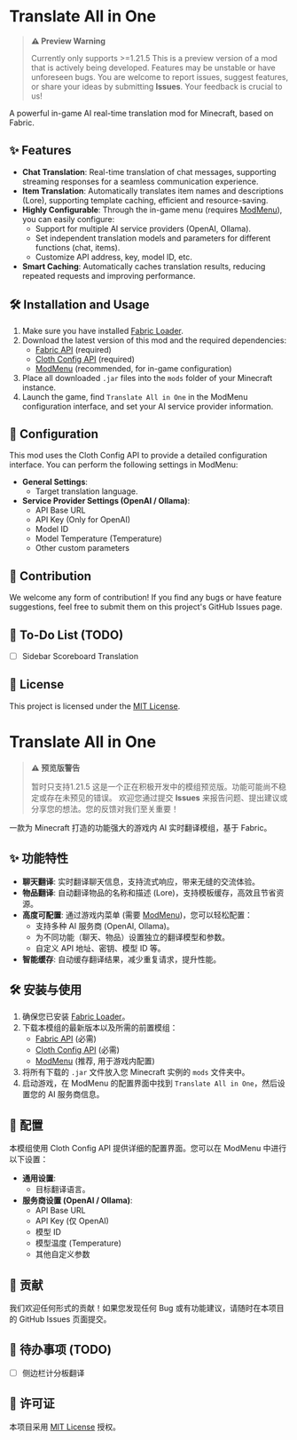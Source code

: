 # Translate All in One

> **⚠️ Preview Warning**
>
> Currently only supports >=1.21.5
> This is a preview version of a mod that is actively being developed. Features may be unstable or have unforeseen bugs.
> You are welcome to report issues, suggest features, or share your ideas by submitting **Issues**. Your feedback is crucial to us!

A powerful in-game AI real-time translation mod for Minecraft, based on Fabric.

## ✨ Features

- **Chat Translation**: Real-time translation of chat messages, supporting streaming responses for a seamless communication experience.
- **Item Translation**: Automatically translates item names and descriptions (Lore), supporting template caching, efficient and resource-saving.
- **Highly Configurable**: Through the in-game menu (requires [ModMenu](https://www.curseforge.com/minecraft/mc-mods/modmenu)), you can easily configure:
    - Support for multiple AI service providers (OpenAI, Ollama).
    - Set independent translation models and parameters for different functions (chat, items).
    - Customize API address, key, model ID, etc.
- **Smart Caching**: Automatically caches translation results, reducing repeated requests and improving performance.

## 🛠️ Installation and Usage

1. Make sure you have installed [Fabric Loader](https://fabricmc.net/).
2. Download the latest version of this mod and the required dependencies:
    - [Fabric API](https://www.curseforge.com/minecraft/mc-mods/fabric-api) (required)
    - [Cloth Config API](https://www.curseforge.com/minecraft/mc-mods/cloth-config) (required)
    - [ModMenu](https://www.curseforge.com/minecraft/mc-mods/modmenu) (recommended, for in-game configuration)
3. Place all downloaded `.jar` files into the `mods` folder of your Minecraft instance.
4. Launch the game, find `Translate All in One` in the ModMenu configuration interface, and set your AI service provider information.

## 🔧 Configuration

This mod uses the Cloth Config API to provide a detailed configuration interface. You can perform the following settings in ModMenu:

- **General Settings**:
  - Target translation language.
- **Service Provider Settings (OpenAI / Ollama)**:
  - API Base URL
  - API Key (Only for OpenAI)
  - Model ID
  - Model Temperature (Temperature)
  - Other custom parameters

## 🤝 Contribution

We welcome any form of contribution! If you find any bugs or have feature suggestions, feel free to submit them on this project's GitHub Issues page.

## 📝 To-Do List (TODO)

- [ ] Sidebar Scoreboard Translation

## 📜 License

This project is licensed under the [MIT License](./LICENSE).

# Translate All in One

> **⚠️ 预览版警告**
>
> 暂时只支持1.21.5
> 这是一个正在积极开发中的模组预览版。功能可能尚不稳定或存在未预见的错误。
> 欢迎您通过提交 **Issues** 来报告问题、提出建议或分享您的想法。您的反馈对我们至关重要！

一款为 Minecraft 打造的功能强大的游戏内 AI 实时翻译模组，基于 Fabric。

## ✨ 功能特性

- **聊天翻译**: 实时翻译聊天信息，支持流式响应，带来无缝的交流体验。
- **物品翻译**: 自动翻译物品的名称和描述 (Lore)，支持模板缓存，高效且节省资源。
- **高度可配置**: 通过游戏内菜单 (需要 [ModMenu](https://www.curseforge.com/minecraft/mc-mods/modmenu))，您可以轻松配置：
    - 支持多种 AI 服务商 (OpenAI, Ollama)。
    - 为不同功能（聊天、物品）设置独立的翻译模型和参数。
    - 自定义 API 地址、密钥、模型 ID 等。
- **智能缓存**: 自动缓存翻译结果，减少重复请求，提升性能。

## 🛠️ 安装与使用

1.  确保您已安装 [Fabric Loader](https://fabricmc.net/)。
2.  下载本模组的最新版本以及所需的前置模组：
    - [Fabric API](https://www.curseforge.com/minecraft/mc-mods/fabric-api) (必需)
    - [Cloth Config API](https://www.curseforge.com/minecraft/mc-mods/cloth-config) (必需)
    - [ModMenu](https://www.curseforge.com/minecraft/mc-mods/modmenu) (推荐, 用于游戏内配置)
3.  将所有下载的 `.jar` 文件放入您 Minecraft 实例的 `mods` 文件夹中。
4.  启动游戏，在 ModMenu 的配置界面中找到 `Translate All in One`，然后设置您的 AI 服务商信息。

## 🔧 配置

本模组使用 Cloth Config API 提供详细的配置界面。您可以在 ModMenu 中进行以下设置：

- **通用设置**:
  - 目标翻译语言。
- **服务商设置 (OpenAI / Ollama)**:
  - API Base URL
  - API Key (仅 OpenAI)
  - 模型 ID
  - 模型温度 (Temperature)
  - 其他自定义参数

## 🤝 贡献

我们欢迎任何形式的贡献！如果您发现任何 Bug 或有功能建议，请随时在本项目的 GitHub Issues 页面提交。

## 📝 待办事项 (TODO)

- [ ] 侧边栏计分板翻译

## 📜 许可证

本项目采用 [MIT License](./LICENSE) 授权。
